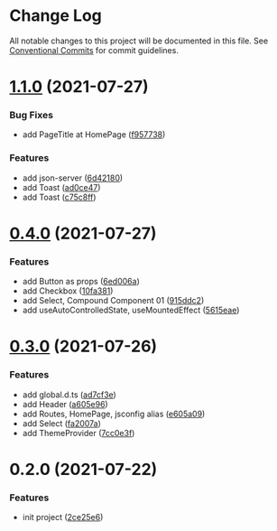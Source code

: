 # Change Log

All notable changes to this project will be documented in this file.
See [Conventional Commits](https://conventionalcommits.org) for commit guidelines.

# [1.1.0](https://github.com/xlx-tutorials/enterprise/compare/v0.4.0...v1.1.0) (2021-07-27)


### Bug Fixes

* add PageTitle at HomePage ([f957738](https://github.com/xlx-tutorials/enterprise/commit/f957738ee8f7bafc65383d24a3076706a66410b6))


### Features

* add json-server ([6d42180](https://github.com/xlx-tutorials/enterprise/commit/6d42180409015d13ad6fc9c7d39a7bae12dbb0b5))
* add Toast ([ad0ce47](https://github.com/xlx-tutorials/enterprise/commit/ad0ce476d3877214a88dab6474405bd68ef1a8a1))
* add Toast ([c75c8ff](https://github.com/xlx-tutorials/enterprise/commit/c75c8ff164bd1a8f34274b2e09dad1b71584da02))





# [0.4.0](https://github.com/xlx-tutorials/enterprise/compare/v0.3.0...v0.4.0) (2021-07-27)


### Features

* add Button as props ([6ed006a](https://github.com/xlx-tutorials/enterprise/commit/6ed006a346da4931beb32d142749b88df2d07508))
* add Checkbox ([10fa381](https://github.com/xlx-tutorials/enterprise/commit/10fa381bc6b19a70e1681bed570899bf50a40a77))
* add Select, Compound Component 01 ([915ddc2](https://github.com/xlx-tutorials/enterprise/commit/915ddc288484a8fe5fb20650e28743fdeac1685c))
* add useAutoControlledState, useMountedEffect ([5615eae](https://github.com/xlx-tutorials/enterprise/commit/5615eaebacd645d0dce9f3f38096b3c7c032a941))





# [0.3.0](https://github.com/xlx-tutorials/enterprise/compare/v0.2.0...v0.3.0) (2021-07-26)


### Features

* add global.d.ts ([ad7cf3e](https://github.com/xlx-tutorials/enterprise/commit/ad7cf3ee3e4f7898616eb10d642c78f2b357160f))
* add Header ([a605e96](https://github.com/xlx-tutorials/enterprise/commit/a605e96b058fcc8b2f5944bf59638215aff9f1c7))
* add Routes, HomePage, jsconfig alias ([e605a09](https://github.com/xlx-tutorials/enterprise/commit/e605a0916d2e62560cece217818b91f9e04657fb))
* add Select ([fa2007a](https://github.com/xlx-tutorials/enterprise/commit/fa2007a3e20b2ee57edf5cf4068e45b71998166b))
* add ThemeProvider ([7cc0e3f](https://github.com/xlx-tutorials/enterprise/commit/7cc0e3fd6fa7515b54a35bdffc04e75e03aad16f))





# 0.2.0 (2021-07-22)


### Features

* init project ([2ce25e6](https://github.com/xlx-tutorials/enterprise/commit/2ce25e632927bf031562a2501b4042f8743a6140))
